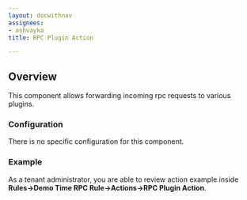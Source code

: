 ```yaml
---
layout: docwithnav
assignees:
- ashvayka
title: RPC Plugin Action

---
```


## Overview

This component allows forwarding incoming rpc requests to various plugins. 

### Configuration

There is no specific configuration for this component.

### Example

As a tenant administrator, you are able to review action example inside **Rules->Demo Time RPC Rule->Actions->RPC Plugin Action**.
